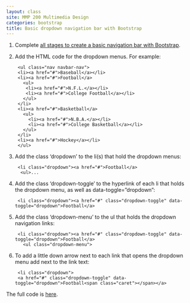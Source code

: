 ```yaml
---
layout: class
site: MMP 200 Multimedia Design
categories: bootstrap
title: Basic dropdown navigation bar with Bootstrap
---
```

1. Complete [all stages to create a basic navigation bar with Bootstrap](https://revitalk.github.io/mmp200/week9/nav-bar-bs).

1. Add the HTML code for the dropdown menus. For example:

        <ul class="nav navbar-nav">
        <li><a href="#">Baseball</a></li>
        <li><a href="#">Football</a>
          <ul>
           <li><a href="#">N.F.L.</a></li>
           <li><a href="#">College Football</a></li>
          </ul>
        </li>
        <li><a href="#">Basketball</a>
          <ul>
            <li><a href="#">N.B.A.</a></li>
            <li><a href="#">College Basketball</a></li>
          </ul>
        </li>
        <li><a href="#">Hockey</a></li>
        </ul>
        
1. Add the class ‘dropdown’ to the li(s) that hold the dropdown menus:

        <li class="dropdown"><a href="#">Football</a>
         <ul>...
         
1. Add the class ‘dropdown-toggle’ to the hyperlink of each li that holds the dropdown menu, as well as data-toggle=”dropdown”:

        <li class="dropdown"><a href="#" class="dropdown-toggle" data-toggle="dropdown">Football</a>

1. Add the class ‘dropdown-menu’ to the ul that holds the dropdown navigation links:

        <li class="dropdown"><a href="#" class="dropdown-toggle" data-toggle="dropdown">Football</a>
          <ul class="dropdown-menu">

1. To add a little down arrow next to each link that opens the dropdown menu add <span class=”caret”></span> next to the link text:

        <li class="dropdown">
        <a href="#" class="dropdown-toggle" data-toggle="dropdown">Football<span class="caret"></span></a>

The full code is [here](https://github.com/revitalk/Bootstrap/blob/master/basic-dropdown-nav.html).
